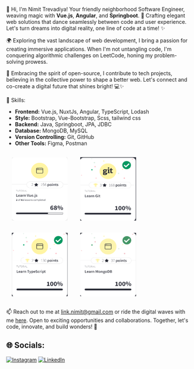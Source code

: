 👋 Hi, I'm Nimit Trevadiya! Your friendly neighborhood Software Engineer, weaving magic with **Vue.js**, **Angular**, and **Springboot**. 🚀 Crafting elegant web solutions that dance seamlessly between code and user experience. Let's turn dreams into digital reality, one line of code at a time! ✨

🌍 Exploring the vast landscape of web development, I bring a passion for creating immersive applications. When I'm not untangling code, I'm conquering algorithmic challenges on LeetCode, honing my problem-solving prowess.

🌟 Embracing the spirit of open-source, I contribute to tech projects, believing in the collective power to shape a better web. Let's connect and co-create a digital future that shines bright! 💻✨

🚀 Skills:
- **Frontend:** Vue.js, NuxtJs, Angular, TypeScript, Lodash
- **Style:** Bootstrap, Vue-Bootstrap, Scss, tailwind css
- **Backend:** Java, Springboot, JPA, JDBC
- **Database:** MongoDB, MySQL
- **Version Controlling:** Git, GitHub
- **Other Tools:** Figma, Postman 

<span><img src="images/vue.png" alt="Vue js" width="150" height="170" style="margin: 15px;"></span>
<span><img src="images/git.png" alt="Git" width="150" height="170" style="margin: 15px;"></span>
<span><img src="images/ts.png" alt="Typescript" width="150" height="170" style="margin: 15px;"></span>
<span><img src="images/mongo.png" alt="Mongodb" width="150" height="170" style="margin: 15px;"></span>

📫 Reach out to me at link.nimit@gmail.com or ride the digital waves with me [here](#). Open to exciting opportunities and collaborations. Together, let's code, innovate, and build wonders! 🌟

## 🌐 Socials:
[![Instagram](https://img.shields.io/badge/Instagram-%23E4405F.svg?logo=Instagram&logoColor=white)](https://instagram.com/nimit.trevadiya3) [![LinkedIn](https://img.shields.io/badge/LinkedIn-%230077B5.svg?logo=linkedin&logoColor=white)](https://linkedin.com/in/nimittrevadiya)

